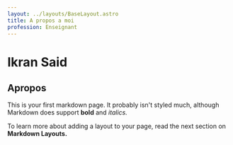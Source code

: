 ```yaml
---
layout: ../layouts/BaseLayout.astro
title: A propos a moi
profession: Enseignant
---
```


# Ikran Said

## Apropos

This is your first markdown page. It probably isn't styled much, although
Markdown does support **bold** and _italics._

To learn more about adding a layout to your page, read the next section on **Markdown Layouts.**
